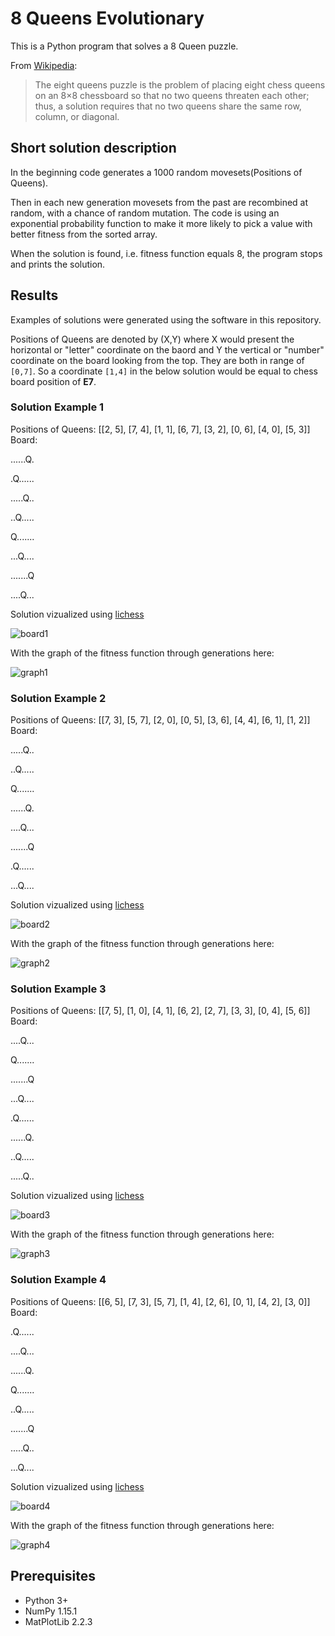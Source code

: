 # 8 Queens Evolutionary

This is a Python program that solves a 8 Queen puzzle.

From [Wikipedia](https://en.wikipedia.org/wiki/Eight_queens_puzzle):

> The eight queens puzzle is the problem of placing eight chess queens on an 8×8 chessboard so that no two queens threaten each other; thus, a solution requires that no two queens share the same row, column, or diagonal.

## Short solution description

In the beginning code generates a 1000 random movesets(Positions of Queens). 

Then in each new generation movesets from the past are recombined at random, with a chance of random mutation. The code is using an exponential probability function to make it more likely to pick a value with better fitness from the sorted array.

When the solution is found, i.e. fitness function equals 8, the program stops and prints the solution.

## Results

Examples of solutions were generated using the software in this repository.

Positions of Queens are denoted by (X,Y) where X would present the horizontal or "letter" coordinate on the baord and Y the vertical or "number" coordinate on the board looking from the top. They are both in range of `[0,7]`. So a coordinate `[1,4]` in the below solution would be equal to chess board position of **E7**.

### Solution Example 1
Positions of Queens: [[2, 5], [7, 4], [1, 1], [6, 7], [3, 2], [0, 6], [4, 0], [5, 3]]
Board:

......Q.

.Q......

.....Q..

..Q.....

Q.......

...Q....

.......Q

....Q...

Solution vizualized using [lichess](https://lichess.org)

![board1](/images/sol1.png)

With the graph of the fitness function through generations here:

![graph1](/images/Figure_1.png)

### Solution Example 2

Positions of Queens: [[7, 3], [5, 7], [2, 0], [0, 5], [3, 6], [4, 4], [6, 1], [1, 2]]
Board:

.....Q..

..Q.....

Q.......

......Q.

....Q...

.......Q

.Q......

...Q....

Solution vizualized using [lichess](https://lichess.org)

![board2](/images/sol2.png)

With the graph of the fitness function through generations here:

![graph2](/images/Figure_2.png)

### Solution Example 3

Positions of Queens: [[7, 5], [1, 0], [4, 1], [6, 2], [2, 7], [3, 3], [0, 4], [5, 6]]
Board:

....Q...

Q.......

.......Q

...Q....

.Q......

......Q.

..Q.....

.....Q..

Solution vizualized using [lichess](https://lichess.org)

![board3](/images/sol3.png)

With the graph of the fitness function through generations here:

![graph3](/images/Figure_3.png)

### Solution Example 4

Positions of Queens: [[6, 5], [7, 3], [5, 7], [1, 4], [2, 6], [0, 1], [4, 2], [3, 0]]
Board:

.Q......

....Q...

......Q.

Q.......

..Q.....

.......Q

.....Q..

...Q....

Solution vizualized using [lichess](https://lichess.org)

![board4](/images/sol4.png)

With the graph of the fitness function through generations here:

![graph4](/images/Figure_4.png)

## Prerequisites

* Python 3+
* NumPy 1.15.1
* MatPlotLib 2.2.3

